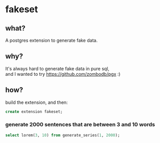 # fakeset


## what?

A postgres extension to generate fake data.

## why?

It's always hard to generate fake data in pure sql,  
and I wanted to try https://github.com/zombodb/pgx :)

## how?

build the extension, and then:


```sql
create extension fakeset;
```

### generate 2000 sentences that are between 3 and 10 words

```sql
select lorem(3, 10) from generate_series(1, 2000);
```
